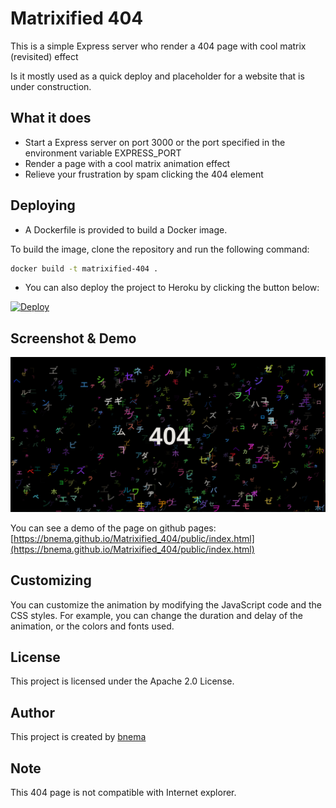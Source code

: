 # Matrixified 404
This is a simple Express server who render a 404 page with cool matrix (revisited) effect

Is it mostly used as a quick deploy and placeholder for a website that is under construction.

## What it does

  - Start a Express server on port 3000 or the port specified in the environment variable EXPRESS_PORT
  - Render a page with a cool matrix animation effect 
  - Relieve your frustration by spam clicking the 404 element

## Deploying

- A Dockerfile is provided to build a Docker image.

To build the image, clone the repository and run the following command:
```bash
docker build -t matrixified-404 .
```

- You can also deploy the project to Heroku by clicking the button below:

[![Deploy](https://www.herokucdn.com/deploy/button.svg)](https://heroku.com/deploy/?template=github.com/bnema/matrixified-404)

## Screenshot & Demo

![Screenshot](https://raw.githubusercontent.com/bnema/Matrixified_404/main/screenshot.png)

You can see a demo of the page on github pages: [https://bnema.github.io/Matrixified_404/public/index.html](https://bnema.github.io/Matrixified_404/public/index.html)


## Customizing

You can customize the animation by modifying the JavaScript code and the CSS styles. For example, you can change the duration and delay of the animation, or the colors and fonts used.

## License

This project is licensed under the Apache 2.0 License.

## Author

This project is created by [bnema](https://github.com/bnema)

## Note

This 404 page is not compatible with Internet explorer.